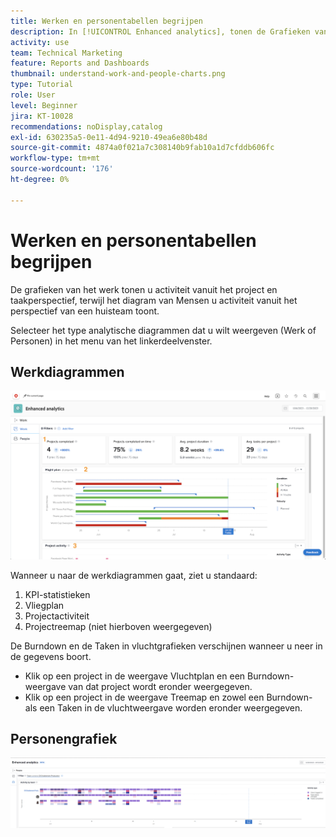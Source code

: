 ```yaml
---
title: Werken en personentabellen begrijpen
description: In [!UICONTROL Enhanced analytics], tonen de Grafieken van het Werk u activiteit vanuit het project en taakperspectief, terwijl de grafieken van Mensen u activiteit vanuit het perspectief van een huisteam tonen.
activity: use
team: Technical Marketing
feature: Reports and Dashboards
thumbnail: understand-work-and-people-charts.png
type: Tutorial
role: User
level: Beginner
jira: KT-10028
recommendations: noDisplay,catalog
exl-id: 630235a5-0e11-4d94-9210-49ea6e80b48d
source-git-commit: 4874a0f021a7c308140b9fab10a1d7cfddb606fc
workflow-type: tm+mt
source-wordcount: '176'
ht-degree: 0%

---
```


# Werken en personentabellen begrijpen

De grafieken van het werk tonen u activiteit vanuit het project en taakperspectief, terwijl het diagram van Mensen u activiteit vanuit het perspectief van een huisteam toont.

Selecteer het type analytische diagrammen dat u wilt weergeven (Werk of Personen) in het menu van het linkerdeelvenster.

## Werkdiagrammen

![ Een beeld van het vinden van de [!UICONTROL Analytics] eigenschap in [!DNL Workfront Classic]](assets/section-1-1.png)

Wanneer u naar de werkdiagrammen gaat, ziet u standaard:

1. KPI-statistieken
1. Vliegplan
1. Projectactiviteit
1. Projectreemap (niet hierboven weergegeven)

De Burndown en de Taken in vluchtgrafieken verschijnen wanneer u neer in de gegevens boort.

* Klik op een project in de weergave Vluchtplan en een Burndown-weergave van dat project wordt eronder weergegeven.
* Klik op een project in de weergave Treemap en zowel een Burndown- als een Taken in de vluchtweergave worden eronder weergegeven.

## Personengrafiek

![ Een beeld van het vinden van de [!UICONTROL Analytics] eigenschap in [!DNL Workfront Classic]](assets/section-1-2.png)


